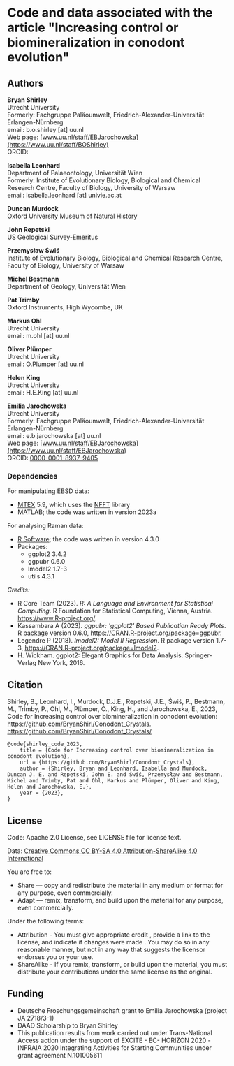 # Code and data associated with the article "Increasing control or biomineralization in conodont evolution"

## Authors

__Bryan Shirley__  
Utrecht University  
Formerly: Fachgruppe Paläoumwelt, Friedrich-Alexander-Universität Erlangen-Nürnberg   
email: b.o.shirley [at] uu.nl   
Web page: [www.uu.nl/staff/EBJarochowska](https://www.uu.nl/staff/BOShirley)   
ORCID:    

__Isabella Leonhard__   
Department of Palaeontology, Universität Wien  
Formerly: Institute of Evolutionary Biology, Biological and Chemical Research Centre, Faculty of Biology, University of Warsaw  
email: isabella.leonhard [at] univie.ac.at  

__Duncan Murdock__  
Oxford University Museum of Natural History  

__John Repetski__  
US Geological Survey-Emeritus  

__Przemysław Świś__  
Institute of Evolutionary Biology, Biological and Chemical Research Centre, Faculty of Biology, University of Warsaw  

__Michel Bestmann__  
Department of Geology, Universität Wien  

__Pat Trimby__  
Oxford Instruments, High Wycombe, UK  

__Markus Ohl__  
Utrecht University    
email: m.ohl [at] uu.nl  

__Oliver Plümper__  
Utrecht University    
email: O.Plumper [at] uu.nl  

__Helen King__  
Utrecht University    
email: H.E.King [at] uu.nl  

__Emilia Jarochowska__    
Utrecht University  
Formerly: Fachgruppe Paläoumwelt, Friedrich-Alexander-Universität Erlangen-Nürnberg  
email: e.b.jarochowska [at] uu.nl    
Web page: [www.uu.nl/staff/EBJarochowska](https://www.uu.nl/staff/EBJarochowska)    
ORCID: [0000-0001-8937-9405](https://orcid.org/0000-0001-8937-9405)  

### Dependencies

For manipulating EBSD data:

* [MTEX](https://mtex-toolbox.github.io/) 5.9, which uses the [NFFT](https://www-user.tu-chemnitz.de/~potts/nfft/) library
* MATLAB; the code was written in version 2023a

For analysing Raman data:

* [R Software](https://www.r-project.org/); the code was written in version 4.3.0
* Packages:
  - ggplot2 3.4.2
  - ggpubr 0.6.0
  - lmodel2 1.7-3
  - utils 4.3.1

*Credits:*

* R Core Team (2023). _R: A Language and Environment for Statistical Computing_. R Foundation for
  Statistical Computing, Vienna, Austria. <https://www.R-project.org/>.
* Kassambara A (2023). _ggpubr: 'ggplot2' Based Publication Ready Plots_. R package version 0.6.0,
  <https://CRAN.R-project.org/package=ggpubr>.
* Legendre P (2018). _lmodel2: Model II Regression_. R package version 1.7-3,
  <https://CRAN.R-project.org/package=lmodel2>.
* H. Wickham. ggplot2: Elegant Graphics for Data Analysis. Springer-Verlag New York, 2016.

## Citation

Shirley, B., Leonhard, I., Murdock, D.J.E., Repetski, J.E., Świś, P., Bestmann, M., Trimby, P., Ohl, M., Plümper, O., King, H., and Jarochowska, E., 2023, Code for Increasing control over biomineralization in conodont evolution: https://github.com/BryanShirl/Conodont_Crystals. https://github.com/BryanShirl/Conodont_Crystals/

```
@code{shirley_code_2023,
	title = {Code for Increasing control over biomineralization in conodont evolution},
	url = {https://github.com/BryanShirl/Conodont_Crystals},
	author = {Shirley, Bryan and Leonhard, Isabella and Murdock, Duncan J. E. and Repetski, John E. and Świś, Przemysław and Bestmann, Michel and Trimby, Pat and Ohl, Markus and Plümper, Oliver and King, Helen and Jarochowska, E.},
	year = {2023},
}
```

## License

Code: Apache 2.0 License, see LICENSE file for license text.

Data: [Creative Commons CC BY-SA 4.0 Attribution-ShareAlike 4.0 International](https://creativecommons.org/licenses/by-sa/4.0/legalcode.en)

You are free to:

* Share — copy and redistribute the material in any medium or format for any purpose, even commercially.
* Adapt — remix, transform, and build upon the material for any purpose, even commercially.

Under the following terms:

*  Attribution - You must give appropriate credit , provide a link to the license, and indicate if changes were made . You may do so in any reasonable manner, but not in any way that suggests the licensor endorses you or your use.
* ShareAlike - If you remix, transform, or build upon the material, you must distribute your contributions under the same license as the original. 

## Funding

* Deutsche Froschungsgemeinschaft grant to Emilia Jarochowska (project JA 2718/3-1)
* DAAD Scholarship to Bryan Shirley
* This publication results from work carried out under Trans-National Access action under the support of EXCITE - EC- HORIZON 2020 -INFRAIA 2020 Integrating Activities for Starting Communities under grant agreement N.101005611
  
